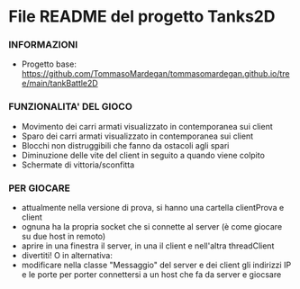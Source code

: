# File README del progetto Tanks2D

### INFORMAZIONI
- Progetto base: https://github.com/TommasoMardegan/tommasomardegan.github.io/tree/main/tankBattle2D
### FUNZIONALITA' DEL GIOCO
- Movimento dei carri armati visualizzato in contemporanea sui client
- Sparo dei carri armati visualizzato in contemporanea sui client
- Blocchi non distruggibili che fanno da ostacoli agli spari
- Diminuzione delle vite del client in seguito a quando viene colpito
- Schermate di vittoria/sconfitta
### PER GIOCARE
- attualmente nella versione di prova, si hanno una cartella clientProva e client
- ognuna ha la propria socket che si connette al server (è come giocare su due host in remoto)
- aprire in una finestra il server, in una il client e nell'altra threadClient
- divertiti!
O in alternativa:
- modificare nella classe "Messaggio" del server e dei client gli indirizzi IP e le porte per porter connettersi a un host
  che fa da server e giocsare
